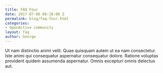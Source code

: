 ```yaml
---
title: FAQ Four
date: 2017-07-06 06:18:08 Z
permalink: blog/faq-four.html
categories:
- OpenActive community
layout: faq
author: George
---
```


Ut nam distinctio animi velit. Quae quisquam autem ut ea nam consectetur. Iste animi qui consequatur aspernatur consequatur dolore. Ratione voluptas provident quidem assumenda aspernatur. Omnis excepturi omnis delectus aut.